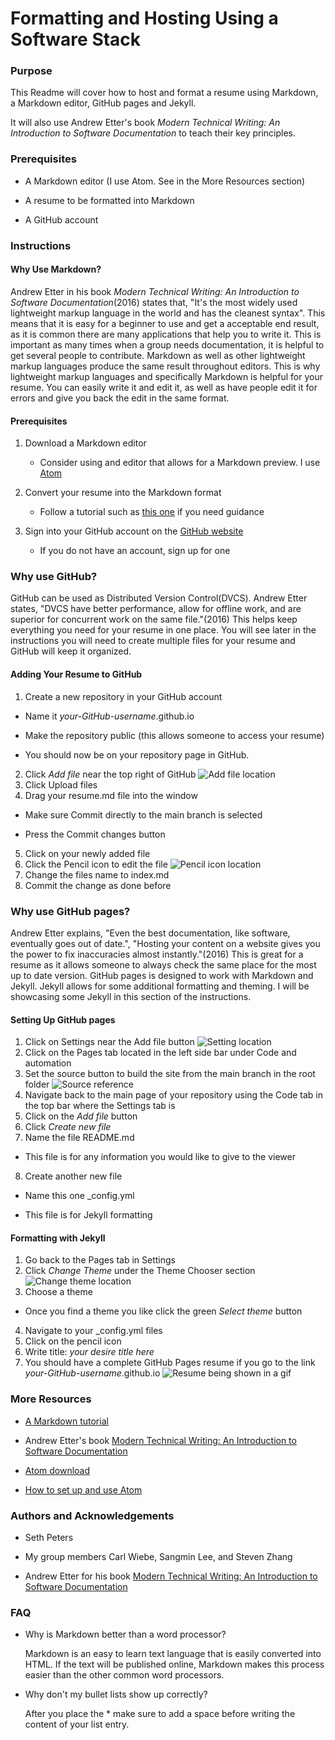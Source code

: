 # Formatting and Hosting Using a Software Stack

### Purpose

This Readme will cover how to host and format a resume using Markdown, a Markdown editor, GitHub pages and Jekyll.

It will also use Andrew Etter's book  *Modern Technical Writing: An Introduction to Software Documentation* to teach their key principles.

### Prerequisites

* A Markdown editor (I use Atom. See in the More Resources section)

* A resume to be formatted into Markdown

* A GitHub account

### Instructions

#### Why Use Markdown?

Andrew Etter in his book *Modern Technical Writing: An Introduction to Software Documentation*(2016) states that, "It's the most widely used lightweight markup language in the
world and has the cleanest syntax". This means that it is easy for a beginner to use and get a acceptable end result, as it is common there are many applications that help you to write it. This is important as many times when a group needs documentation, it is helpful to get several people to contribute. Markdown as well as other lightweight markup languages produce the same result throughout editors. This is why lightweight markup languages and specifically Markdown is helpful for your resume. You can easily write it and edit it, as well as have people edit it for errors and give you back the edit in the same format.

#### Prerequisites

1. Download a Markdown editor

   * Consider using and editor that allows for a Markdown preview. I use [Atom](https://atom.io/)

2. Convert your resume into the Markdown format

   * Follow a tutorial such as [this one](https://helloacm.com/markdown-markup-language-quick-tutorial/) if you need guidance

3. Sign into your GitHub account on the [GitHub website](https://github.com/)

   * If you do not have an account, sign up for one

### Why use GitHub?

GitHub can be used as Distributed Version Control(DVCS). Andrew Etter states, "DVCS have better
performance, allow for offline work, and are superior for concurrent work
on the same file."(2016) This helps keep everything you need for your resume in one place. You will see later in the instructions you will need to create multiple files for your resume and GitHub will keep it organized.

#### Adding Your Resume to GitHub

1. Create a new repository in your GitHub account

  * Name it *your-GitHub-username*.github.io

  * Make the repository public (this allows someone to access your resume)

  * You should now be on your repository page in GitHub.

2. Click *Add file* near the top right of GitHub
![Add file location](https://i.imgur.com/i3TAvRL.png)
3. Click Upload files
4. Drag your resume.md file into the window

  * Make sure Commit directly to the main branch is selected

  * Press the Commit changes button

5. Click on your newly added file
6. Click the Pencil icon to edit the file
![Pencil icon location](https://i.imgur.com/4mwj3xG.png)
7. Change the files name to index.md
8. Commit the change as done before

### Why use GitHub pages?

Andrew Etter explains, "Even the best documentation, like software,
eventually goes out of date.", "Hosting your content on a website gives you
the power to fix inaccuracies almost instantly."(2016) This is great for a resume as it allows someone to always check the same place for the most up to date version. GitHub pages is designed to work with Markdown and Jekyll. Jekyll allows for some additional formatting and theming. I will be showcasing some Jekyll in this section of the instructions.

#### Setting Up GitHub pages

1. Click on Settings near the Add file button
![Setting location](https://i.imgur.com/B7HJY2M.png)
2. Click on the Pages tab located in the left side bar under Code and automation
3. Set the source button to build the site from the main branch in the root folder
![Source reference](https://i.imgur.com/e5vqzbb.png)
4. Navigate back to the main page of your repository using the Code tab in the top bar where the Settings tab is
5. Click on the *Add file* button
6. Click *Create new file*
7. Name the file README.md

  * This file is for any information you would like to give to the viewer

8. Create another new file

  * Name this one _config.yml

  * This file is for Jekyll formatting

#### Formatting with Jekyll

1. Go back to the Pages tab in Settings
2. Click *Change Theme* under the Theme Chooser section
![Change theme location](https://i.imgur.com/gl65J7L.png)
3. Choose a theme

  * Once you find a theme you like click the green *Select theme* button

4. Navigate to your _config.yml files
5. Click on the pencil icon
6. Write title: *your desire title here*
7. You should have a complete GitHub Pages resume if you go to the link *your-GitHub-username*.github.io
![Resume being shown in a gif](https://i.imgur.com/Pu16TmU.gif)

### More Resources

* [A Markdown tutorial](https://helloacm.com/markdown-markup-language-quick-tutorial/)

* Andrew Etter's book [Modern Technical Writing: An Introduction to Software Documentation](https://www.amazon.ca/Modern-Technical-Writing-Introduction-Documentation-ebook/dp/B01A2QL9SS)

* [Atom download](https://atom.io/)

* [How to set up and use Atom](https://www.portent.com/blog/content/atom-markdown.htm)

### Authors and Acknowledgements

* Seth Peters

* My group members Carl Wiebe, Sangmin Lee, and Steven Zhang

* Andrew Etter for his book [Modern Technical Writing: An Introduction to Software Documentation](https://www.amazon.ca/Modern-Technical-Writing-Introduction-Documentation-ebook/dp/B01A2QL9SS)

### FAQ
* Why is Markdown better than a word processor?

  Markdown is an easy to learn text language that is easily converted into HTML. If the text will be published online, Markdown makes this process easier than the other common word processors.

* Why don't my bullet  lists show up correctly?

  After you place the * make sure to add a space before writing the content of your list entry.
